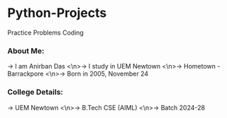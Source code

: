 # Python-Projects
Practice Problems Coding

### About Me:
-> I am Anirban Das
<\n>-> I study in UEM Newtown
<\n>-> Hometown - Barrackpore
<\n>-> Born in 2005, November 24

### College Details:
-> UEM Newtown
<\n>-> B.Tech CSE (AIML)
<\n>-> Batch 2024-28
